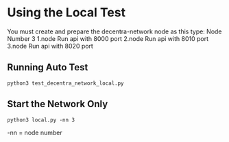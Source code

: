 # Using the Local Test
You must create and prepare the decentra-network node as this type:
Node Number 3
1.node Run api with 8000 port
2.node Run api with 8010 port
3.node Run api with 8020 port

## Running Auto Test
`python3 test_decentra_network_local.py`

## Start the Network Only
`python3 local.py -nn 3`

-nn = node number